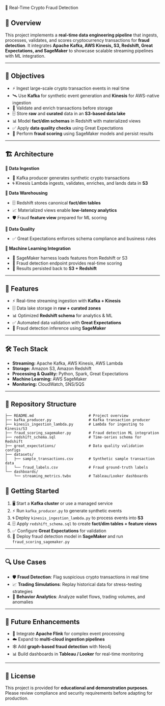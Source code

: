 🚨 Real-Time Crypto Fraud Detection  

## 📖 Overview  
This project implements a **real-time data engineering pipeline** that ingests, processes, validates, and scores cryptocurrency transactions for **fraud detection**. It integrates **Apache Kafka, AWS Kinesis, S3, Redshift, Great Expectations, and SageMaker** to showcase scalable streaming pipelines with ML integration.  

---

## 🎯 Objectives  
- ⚡ Ingest large-scale crypto transaction events in real time  
- 🛰 Use **Kafka** for synthetic event generation and **Kinesis** for AWS-native ingestion  
- 🧹 Validate and enrich transactions before storage  
- 🗄 Store **raw** and **curated** data in an **S3-based data lake**  
- 📊 Model **fact/dim schemas** in Redshift with materialized views  
- ✅ Apply **data quality checks** using Great Expectations  
- 🤖 Perform **fraud scoring** using SageMaker models and persist results  

---

## 🏗 Architecture  
**🔹 Data Ingestion**  
- 📝 Kafka producer generates synthetic crypto transactions  
- 🌀 Kinesis Lambda ingests, validates, enriches, and lands data in **S3**  

**🔹 Data Warehousing**  
- 🗄 Redshift stores canonical **fact/dim tables**  
- 📈 Materialized views enable **low-latency analytics**  
- 🛡 Fraud **feature view** prepared for ML scoring  

**🔹 Data Quality**  
- ✅ Great Expectations enforces schema compliance and business rules  

**🔹 Machine Learning Integration**  
- 🤖 SageMaker harness loads features from Redshift or S3  
- 🔮 Fraud detection endpoint provides real-time scoring  
- 📂 Results persisted back to **S3 + Redshift**  

---

## 🌟 Features  
- ⚡ Real-time streaming ingestion with **Kafka + Kinesis**  
- 🗄 Data lake storage in **raw + curated zones**  
- 📊 Optimized **Redshift schema** for analytics & ML  
- ✅ Automated data validation with **Great Expectations**  
- 🤖 Fraud detection inference using **SageMaker**  

---

## 🛠 Tech Stack  
- **Streaming:** Apache Kafka, AWS Kinesis, AWS Lambda  
- **Storage:** Amazon S3, Amazon Redshift  
- **Processing & Quality:** Python, Spark, Great Expectations  
- **Machine Learning:** AWS SageMaker  
- **Monitoring:** CloudWatch, SNS/SQS  

---

## 📂 Repository Structure  
```
├── README.md                         # Project overview
├── kafka_producer.py                 # Kafka transaction producer
├── kinesis_ingestion_lambda.py       # Lambda for ingesting to Kinesis/S3
├── fraud_scoring_sagemaker.py        # Fraud detection ML integration
├── redshift_schema.sql               # Time-series schema for Redshift
├── great_expectations/               # Data quality validation configs
├── datasets/
│   ├── sample_transactions.csv       # Synthetic sample transaction data
│   └── fraud_labels.csv              # Fraud ground-truth labels
└── dashboards/
    └── streaming_metrics.twbx        # Tableau/Looker dashboards
```

## 🚀 Getting Started  
1. 🖥 Start a **Kafka cluster** or use a managed service  
2. ⚡ Run `kafka_producer.py` to generate synthetic events  
3. 🌀 Deploy `kinesis_ingestion_lambda.py` to process events into **S3**  
4. 🗄 Apply `redshift_schema.sql` to create **fact/dim tables + feature views**  
5. ✅ Configure **Great Expectations** for validation  
6. 🤖 Deploy fraud detection model in **SageMaker** and run `fraud_scoring_sagemaker.py`  

---

## 🔍 Use Cases  
- 🛡 **Fraud Detection**: Flag suspicious crypto transactions in real time  
- 📈 **Trading Simulations**: Replay historical data for stress-testing strategies  
- 👥 **Behavior Analytics**: Analyze wallet flows, trading volumes, and anomalies  

---

## 🔮 Future Enhancements  
- 🔗 Integrate **Apache Flink** for complex event processing  
- ☁️ Expand to **multi-cloud ingestion pipelines**  
- 🕸 Add **graph-based fraud detection** with Neo4j  
- 📊 Build dashboards in **Tableau / Looker** for real-time monitoring  

---

## 📜 License  
This project is provided for **educational and demonstration purposes**. Please review compliance and security requirements before adapting for production.  
